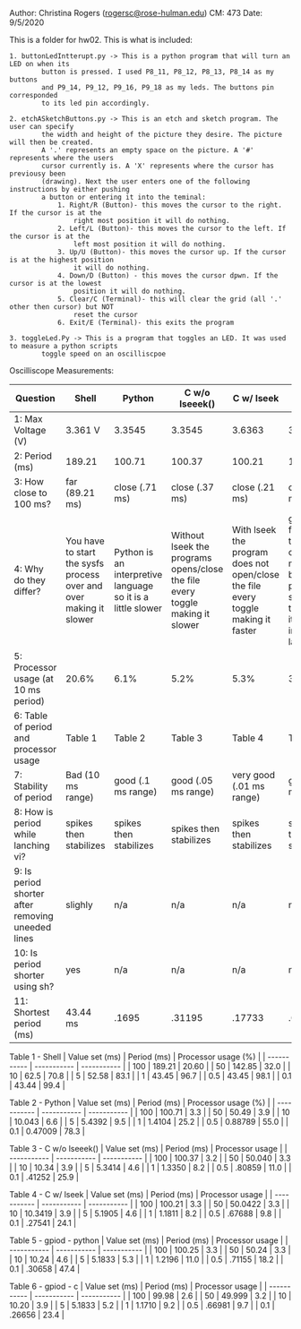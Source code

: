 Author: Christina Rogers (rogersc@rose-hulman.edu)
CM: 473
Date: 9/5/2020

This is a folder for hw02. This is what is included:

    1. buttonLedIntterupt.py -> This is a python program that will turn an LED on when its
            button is pressed. I used P8_11, P8_12, P8_13, P8_14 as my buttons
            and P9_14, P9_12, P9_16, P9_18 as my leds. The buttons pin corresponded
            to its led pin accordingly.
            
    2. etchASketchButtons.py -> This is an etch and sketch program. The user can specify 
            the width and height of the picture they desire. The picture will then be created. 
            A '.' represents an empty space on the picture. A '#' represents where the users 
            cursor currently is. A 'X' represents where the cursor has previousy been
            (drawing). Next the user enters one of the following instructions by either pushing
            a button or entering it into the teminal:
                1. Right/R (Button)- this moves the cursor to the right. If the cursor is at the
                    right most position it will do nothing.
                2. Left/L (Button)- this moves the cursor to the left. If the cursor is at the
                    left most position it will do nothing.
                3. Up/U (Button)- this moves the cursor up. If the cursor is at the highest position
                    it will do nothing.
                4. Down/D (Button) - this moves the cursor dpwn. If the cursor is at the lowest
                    position it will do nothing.
                5. Clear/C (Terminal)- this will clear the grid (all '.' other then cursor) but NOT 
                    reset the cursor
                6. Exit/E (Terminal)- this exits the program
                
    3. toggleLed.Py -> This is a program that toggles an LED. It was used to measure a python scripts
            toggle speed on an oscilliscpoe
            

Oscilliscope Measurements:

| Question      | Shell | Python | C w/o lseeek() | C w/ lseek | gpiod - python | gpiod - c |
| ----------- | ----------- | ----------- | ----------- | ----------- | ----------- | ----------- |
|  1: Max Voltage (V) | 3.361 V | 3.3545 | 3.3545 | 3.6363 | 3.2442 | 3.2167 |
|  2: Period (ms) | 189.21 | 100.71 | 100.37 | 100.21 | 100.25 | 99.98 |
|  3: How close to 100 ms? | far (89.21 ms) | close (.71 ms) | close (.37 ms) | close (.21 ms) | close (.25 ms) | very close (.02 ms) |
|  4: Why do they differ? | You have to start the sysfs process over and over making it slower| Python is an interpretive language so it is a little slower | Without lseek the programs opens/close the file every toggle making it slower | With lseek the program does not open/close the file every toggle making it faster| gpiod is faster then other methods but python is slower then c b/c it is an interpretiv language |  gpiod is faster then other methods and c is faster then python | 
|  5: Processor usage (at 10 ms period) | 20.6% | 6.1% | 5.2% | 5.3% | 3.9% | 4.0% |
|  6: Table of period and processor usage | Table 1 | Table 2 | Table 3 | Table 4 | Table 5 | Table 6 |
|  7: Stability of period | Bad (10 ms range) | good (.1 ms range) | good (.05 ms range) | very good (.01 ms range) | good (.2 ms range) | good (.15 ms range) |
|  8: How is period while lanching vi? | spikes  then stabilizes | spikes  then stabilizes | spikes  then stabilizes | spikes  then stabilizes | spikes  then stabilizes | spikes  then stabilizes |
|  9: Is period shorter after removing uneeded lines |  slighly | n/a | n/a | n/a | n/a | n/a |
|  10: Is period shorter using sh? | yes | n/a | n/a | n/a | n/a | n/a |
|  11: Shortest period (ms) | 43.44 ms | .1695 | .31195 | .17733 | .01734 | .0099187 |


Table 1 -  Shell
| Value set (ms) | Period (ms) | Processor usage (%) |
| ----------- | ----------- | ----------- |
| 100 | 189.21 | 20.60 |
| 50 | 142.85 | 32.0 |
| 10 | 62.5 | 70.8 |
| 5 | 52.58 | 83.1 |
| 1 | 43.45 | 96.7 |
| 0.5 | 43.45 | 98.1 |
| 0.1 | 43.44 | 99.4 |

Table 2  - Python
| Value set (ms) | Period (ms) | Processor usage (%) |
| ----------- | ----------- | ----------- |
| 100 | 100.71 | 3.3 |
| 50 | 50.49 | 3.9 |
| 10 | 10.043 | 6.6 |
| 5 | 5.4392 | 9.5 |
| 1 | 1.4104 | 25.2 |
| 0.5 | 0.88789 | 55.0 |
| 0.1 | 0.47009 | 78.3 |

Table 3 - C w/o lseeek()
| Value set (ms) | Period (ms) | Processor usage |
| ----------- | ----------- | ----------- |
| 100 | 100.37 | 3.2 |
| 50 | 50.040 | 3.3 |
| 10 | 10.34 | 3.9 |
| 5 | 5.3414 | 4.6 |
| 1 | 1.3350 | 8.2 |
| 0.5 | .80859 | 11.0 |
| 0.1 | .41252 | 25.9 |

Table 4 - C w/ lseek
| Value set (ms) | Period (ms) | Processor usage |
| ----------- | ----------- | ----------- |
| 100 | 100.21 | 3.3 |
| 50 | 50.0422 | 3.3 |
| 10 | 10.3419 | 3.9 |
| 5 | 5.1905 | 4.6 |
| 1 | 1.1811 | 8.2 |
| 0.5 | .67688 | 9.8 |
| 0.1 | .27541 | 24.1 |

Table 5 - gpiod - python
| Value set (ms) | Period (ms) | Processor usage |
| ----------- | ----------- | ----------- |
| 100 | 100.25 | 3.3 |
| 50 | 50.24 | 3.3 |
| 10 | 10.24 | 4.6 |
| 5 | 5.1833 | 5.3 |
| 1 | 1.2196 | 11.0 |
| 0.5 | .71155 | 18.2 |
| 0.1 | .30658 | 47.4 |

Table 6 - gpiod - c
| Value set (ms) | Period (ms) | Processor usage |
| ----------- | ----------- | ----------- |
| 100 | 99.98 | 2.6 |
| 50 | 49.999 | 3.2 |
| 10 | 10.20 | 3.9 |
| 5 | 5.1833 | 5.2 |
| 1 | 1.1710 | 9.2 |
| 0.5 | .66981 | 9.7 |
| 0.1 | .26656 | 23.4 |
